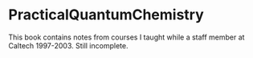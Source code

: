 # PracticalQuantumChemistry
This book contains notes from courses I taught while a staff member at
Caltech 1997-2003. Still incomplete.

